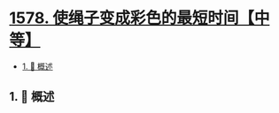 # [1578. 使绳子变成彩色的最短时间【中等】](https://github.com/tnotesjs/TNotes.leetcode/tree/main/notes/1578.%20%E4%BD%BF%E7%BB%B3%E5%AD%90%E5%8F%98%E6%88%90%E5%BD%A9%E8%89%B2%E7%9A%84%E6%9C%80%E7%9F%AD%E6%97%B6%E9%97%B4%E3%80%90%E4%B8%AD%E7%AD%89%E3%80%91)

<!-- region:toc -->

- [1. 📝 概述](#1--概述)

<!-- endregion:toc -->

## 1. 📝 概述
